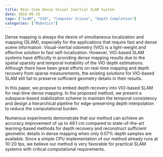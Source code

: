 ```yaml
---
title: Real-time Dense Visual Inertial SLAM System
date: 2018-06-29
tags: ["SLAM", "VIO", "Computer Vision", "Depth Completion"]
categories: ["Robotics"]
---
```

<!-- ![result](result.png) -->

Dense mapping is always the desire of simultaneous localization and mapping (SLAM), especially for the applications that require fast and dense scene information. Visual-inertial odometry (VIO) is a light-weight and effective solution to fast self-localization. However, VIO-based SLAM systems have difficulty in providing dense mapping results due to the spatial sparsity and temporal instability of the VIO depth estimations. Although there have been great efforts on real-time mapping and depth recovery from sparse measurements, the existing solutions for VIO-based SLAM still fail to preserve sufficient geometry details in their results.

<!--more-->

<!-- ![The proposed processing pipeline for depth recovery.](system.gif) -->


In this paper, we propose to embed depth recovery into VIO-based SLAM for real-time dense mapping. In the proposed method, we present a subspace-based stabilization scheme to maintain the temporal consistency and design a hierarchical pipeline for edge-preserving depth interpolation to reduce the computational burden. 

<!-- ![The comparisons between dense mapping results.](result_1.gif) -->

Numerous experiments demonstrate that our method can achieve an accuracy improvement of up to 49.1 cm compared to state-of-the-art learning-based methods for depth recovery and reconstruct sufficient geometric details in dense mapping when only 0.07% depth samples are available. Since a simple CPU implementation of our method already runs at 10-20 fps, we believe our method is very favorable for practical SLAM systems with critical computational requirements.

<!-- [This project have be published in IROS 2018.](https://ieeexplore.ieee.org/abstract/document/8593917) -->